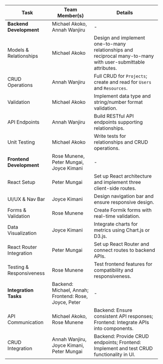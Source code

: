 
| Task | Team Member(s) | Details |
|------|----------------|---------|
| **Backend Development** | Michael Akoko, Annah Wanjiru | - |
| Models & Relationships | Michael Akoko | Design and implement one-to-many relationships and reciprocal many-to-many with user-submittable attributes. |
| CRUD Operations | Annah Wanjiru | Full CRUD for `Projects`; create and read for `Users` and `Resources`. |
| Validation | Michael Akoko | Implement data type and string/number format validation. |
| API Endpoints | Annah Wanjiru | Build RESTful API endpoints supporting relationships. |
| Unit Testing | Michael Akoko | Write tests for relationships and CRUD operations. |
| **Frontend Development** | Rose Munene, Peter Mungai, Joyce Kimani | - |
| React Setup | Peter Mungai | Set up React architecture and implement three client-side routes. |
| UI/UX & Nav Bar | Joyce Kimani | Design navigation bar and ensure responsive design. |
| Forms & Validation | Rose Munene | Create Formik forms with real-time validation. |
| Data Visualization | Joyce Kimani | Integrate charts for metrics using Chart.js or D3.js. |
| React Router Integration | Peter Mungai | Set up React Router and connect routes to backend APIs. |
| Testing & Responsiveness | Rose Munene | Test frontend features for compatibility and responsiveness. |
| **Integration Tasks** | Backend: Michael, Annah; Frontend: Rose, Joyce, Peter | - |
| API Communication | Michael Akoko, Rose Munene | Backend: Ensure consistent API responses; Frontend: Integrate APIs into components. |
| CRUD Integration | Annah Wanjiru, Joyce Kimani, Peter Mungai | Backend: Provide CRUD endpoints; Frontend: Implement and test CRUD functionality in UI. |

